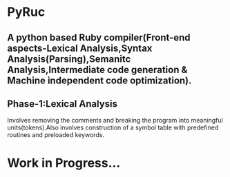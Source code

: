 # PyRuc
## A python based Ruby compiler(Front-end aspects-Lexical Analysis,Syntax Analysis(Parsing),Semanitc Analysis,Intermediate code generation & Machine independent code optimization).  

## Phase-1:Lexical Analysis
Involves removing the comments and breaking the program into meaningful units(tokens).Also involves construction of a symbol table with predefined routines and preloaded keywords.

# Work in Progress...
